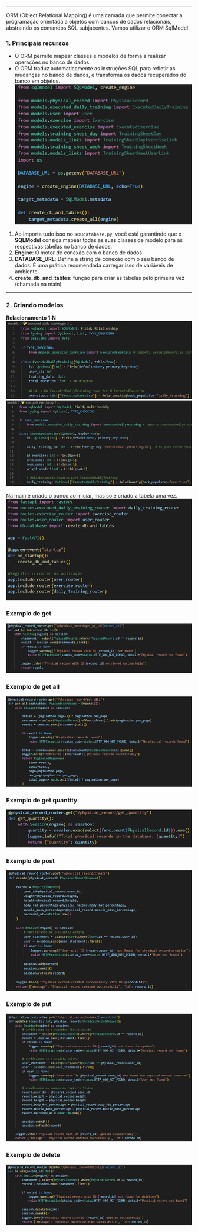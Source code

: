 
---
ORM (Object Relational Mapping) é uma camada que permite conectar a programação orientada a objetos com bancos de dados relacionais, abstraindo os comandos SQL subjacentes. Vamos utilizar o ORM SqlModel.
### **1. Principais recursos**
- O ORM permite mapear classes e modelos de forma a realizar operações no banco de dados. 
- O ORM traduz automaticamente as instruções SQL para refletir as mudanças no banco de dados, e transforma os dados recuperados do banco em objetos.
![Pasted image 20250610151959](../../attachments/Pasted%20image%2020250610151959.png)
1. Ao importa tudo isso no seu`database.py`, você está garantindo que o **SQLModel** consiga mapear todas as suas classes de modelo para as respectivas tabelas no banco de dados.
2. **Engine**: O motor de conexão com o banco de dados
3. **DATABASE_URL**: Define a string de conexão com o seu banco de dados. É uma prática recomendada carregar isso de variáveis de ambiente
4. **create_db_and_tables:** função para criar as tabelas pelo primeira vez (chamada na main)

---
### **2. Criando modelos**

**Relacionamento 1:N**
![Pasted image 20250522155121](../../attachments/Pasted%20image%2020250522155121.png)
![Pasted image 20250522155137](../../attachments/Pasted%20image%2020250522155137.png)

Na main é criado o banco ao iniciar, mas so é criado a tabela uma vez.
![Pasted image 20250522154841](../../attachments/Pasted%20image%2020250522154841.png)
### **Exemplo de get**
![Pasted image 20250610154252](../../attachments/Pasted%20image%2020250610154252.png)
### **Exemplo de get all**
![Pasted image 20250610154327](../../attachments/Pasted%20image%2020250610154327.png)
### **Exemplo de get quantity**
![Pasted image 20250610154400](../../attachments/Pasted%20image%2020250610154400.png)
### **Exemplo de post**
![Pasted image 20250610154429](../../attachments/Pasted%20image%2020250610154429.png)
### **Exemplo de put**
![Pasted image 20250610154517](../../attachments/Pasted%20image%2020250610154517.png)
### **Exemplo de delete**
![Pasted image 20250610154543](../../attachments/Pasted%20image%2020250610154543.png)